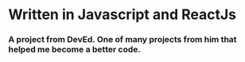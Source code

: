 # Written in Javascript and ReactJs
### A project from DevEd. One of many projects from him that helped me become a better code. 

